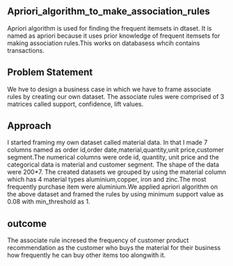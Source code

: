 ## Apriori_algorithm_to_make_association_rules
Apriori algorithm is used for finding the frequent itemsets in dtaset. It is named as apriori because it uses prior knowledge of frequent itemsets for making association rules.This works on databasess whcih contains transactions.
## Problem Statement
We hve to design a business case in which we have to frame associate rules by creating our own dataset.
The associate rules were comprised of 3 matrices called support, confidence, lift values.
## Approach
I started framing my own dataset called material data. In that I made 7 columns named as order id,order date,material,quantity,unit price,customer segment.The numerical columns were orde id, quantity, unit price and the categorical data is material and customer segment. The shape of the data were 200*7.
The created datasets we grouped by using the material column which has 4 material types aluminium,copper, iron and zinc.The most frequently purchase item were aluminium.We applied apriori algorithm on the above dataset and framed the rules by using minimum support value as 0.08 with min_threshold as 1.
## outcome
The associate rule incresed the frequency of customer product recommendation as the customer who buys the material for their business how frequently he can buy other items too alongwith it.
